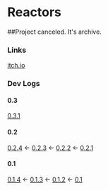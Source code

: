 # Reactors
##Project canceled. It's archive.
### Links
[itch.io](https://tgetr.itch.io/reactors)
### Dev Logs
#### 0.3
[0.3.1](https://tgetr.itch.io/reactoric/devlog/908553/buildaplha-031)
#### 0.2
[0.2.4](https://tgetr.itch.io/reactors/devlog/891709/buildaplha-024-fatigue-build) <-
[0.2.3](https://tgetr.itch.io/reactors/devlog/881015/buildaplha-023) <-
[0.2.2](https://tgetr.itch.io/reactors/devlog/876883/buildaplha-022) <-
[0.2.1](https://tgetr.itch.io/reactors/devlog/875153/buildearly-aplha-021)
#### 0.1
[0.1.4](https://tgetr.itch.io/reactors/devlog/792026/buildearly-aplha-014) <-
[0.1.3](https://tgetr.itch.io/reactors/devlog/790835/buildearly-aplha-013) <-
[0.1.2](https://tgetr.itch.io/reactors/devlog/775677/buildearly-aplha-012) <-
[0.1](https://tgetr.itch.io/reactors/devlog/766366/buildearly-aplha-01)

